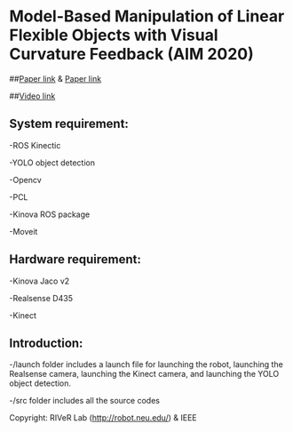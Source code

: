 # Model-Based Manipulation of Linear Flexible Objects with Visual Curvature Feedback (AIM 2020)

##[Paper link](https://ieeexplore.ieee.org/document/9159044) & [Paper link](https://arxiv.org/abs/2007.08083)

##[Video link](https://drive.google.com/file/d/1ZQwihikZP8qyKCqetU-ucNQHOqYq03Au/view?usp=sharing)

## System requirement:

-ROS Kinectic

-YOLO object detection

-Opencv

-PCL

-Kinova ROS package

-Moveit

## Hardware requirement:

-Kinova Jaco v2

-Realsense D435

-Kinect

## Introduction:

-/launch folder includes a launch file for launching the robot, launching the Realsense camera, launching the Kinect camera, and launching the YOLO object detection.

-/src folder includes all the source codes

Copyright: RIVeR Lab (http://robot.neu.edu/) & IEEE

